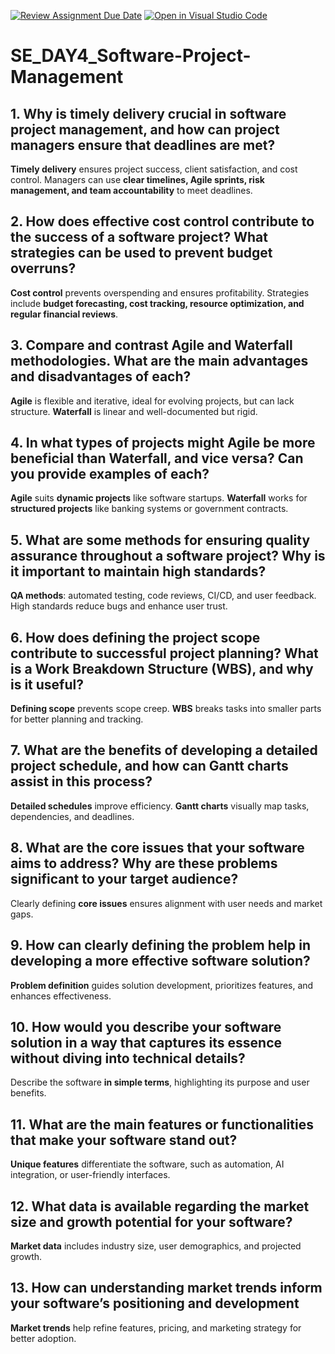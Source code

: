 [![Review Assignment Due Date](https://classroom.github.com/assets/deadline-readme-button-22041afd0340ce965d47ae6ef1cefeee28c7c493a6346c4f15d667ab976d596c.svg)](https://classroom.github.com/a/9pw6JKcu)
[![Open in Visual Studio Code](https://classroom.github.com/assets/open-in-vscode-2e0aaae1b6195c2367325f4f02e2d04e9abb55f0b24a779b69b11b9e10269abc.svg)](https://classroom.github.com/online_ide?assignment_repo_id=18336526&assignment_repo_type=AssignmentRepo)
# SE_DAY4_Software-Project-Management

## 1. Why is timely delivery crucial in software project management, and how can project managers ensure that deadlines are met?
**Timely delivery** ensures project success, client satisfaction, and cost control. Managers can use **clear timelines, Agile sprints, risk management, and team accountability** to meet deadlines. 

## 2. How does effective cost control contribute to the success of a software project? What strategies can be used to prevent budget overruns?
**Cost control** prevents overspending and ensures profitability. Strategies include **budget forecasting, cost tracking, resource optimization, and regular financial reviews**.

## 3. Compare and contrast Agile and Waterfall methodologies. What are the main advantages and disadvantages of each?
**Agile** is flexible and iterative, ideal for evolving projects, but can lack structure. **Waterfall** is linear and well-documented but rigid.  

## 4. In what types of projects might Agile be more beneficial than Waterfall, and vice versa? Can you provide examples of each?
**Agile** suits **dynamic projects** like software startups. **Waterfall** works for **structured projects** like banking systems or government contracts.  

## 5. What are some methods for ensuring quality assurance throughout a software project? Why is it important to maintain high standards?
**QA methods**: automated testing, code reviews, CI/CD, and user feedback. High standards reduce bugs and enhance user trust. 

## 6. How does defining the project scope contribute to successful project planning? What is a Work Breakdown Structure (WBS), and why is it useful?
**Defining scope** prevents scope creep. **WBS** breaks tasks into smaller parts for better planning and tracking.  

## 7. What are the benefits of developing a detailed project schedule, and how can Gantt charts assist in this process?
**Detailed schedules** improve efficiency. **Gantt charts** visually map tasks, dependencies, and deadlines.  

## 8. What are the core issues that your software aims to address? Why are these problems significant to your target audience?
Clearly defining **core issues** ensures alignment with user needs and market gaps.  

## 9. How can clearly defining the problem help in developing a more effective software solution?
**Problem definition** guides solution development, prioritizes features, and enhances effectiveness.  

## 10. How would you describe your software solution in a way that captures its essence without diving into technical details?
Describe the software **in simple terms**, highlighting its purpose and user benefits.  

## 11. What are the main features or functionalities that make your software stand out?
 **Unique features** differentiate the software, such as automation, AI integration, or user-friendly interfaces.  
 
## 12. What data is available regarding the market size and growth potential for your software?
**Market data** includes industry size, user demographics, and projected growth. 

## 13. How can understanding market trends inform your software’s positioning and development
  **Market trends** help refine features, pricing, and marketing strategy for better adoption.
